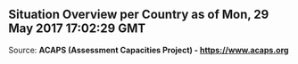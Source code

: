 ## Situation Overview per Country as of Mon, 29 May 2017 17:02:29 GMT

Source: **ACAPS (Assessment Capacities Project) - https://www.acaps.org**